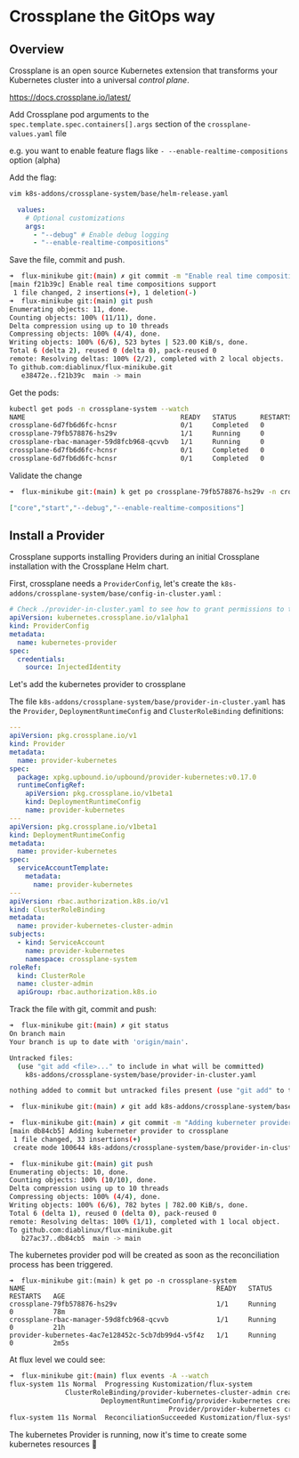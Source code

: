 # Crossplane the GitOps way

## Overview

Crossplane is an open source Kubernetes extension that transforms your Kubernetes cluster into a universal *control plane*.

https://docs.crossplane.io/latest/

Add Crossplane pod arguments to the `spec.template.spec.containers[].args` section of the `crossplane-values.yaml` file

e.g. you want to enable feature flags like `- --enable-realtime-compositions` option (alpha)

Add the flag:

```bash
vim k8s-addons/crossplane-system/base/helm-release.yaml
```


```yaml
  values:
    # Optional customizations
    args:
      - "--debug" # Enable debug logging
      - "--enable-realtime-compositions"
```

Save the file, commit and push.

```bash
➜  flux-minikube git:(main) ✗ git commit -m "Enable real time compositions support" k8s-addons/crossplane-system/base/helm-release.yaml
[main f21b39c] Enable real time compositions support
 1 file changed, 2 insertions(+), 1 deletion(-)
➜  flux-minikube git:(main) git push
Enumerating objects: 11, done.
Counting objects: 100% (11/11), done.
Delta compression using up to 10 threads
Compressing objects: 100% (4/4), done.
Writing objects: 100% (6/6), 523 bytes | 523.00 KiB/s, done.
Total 6 (delta 2), reused 0 (delta 0), pack-reused 0
remote: Resolving deltas: 100% (2/2), completed with 2 local objects.
To github.com:diablinux/flux-minikube.git
   e38472e..f21b39c  main -> main
```

Get the pods:

```bash
kubectl get pods -n crossplane-system --watch
NAME                                       READY   STATUS      RESTARTS   AGE
crossplane-6d7fb6d6fc-hcnsr                0/1     Completed   0          19h
crossplane-79fb578876-hs29v                1/1     Running     0          5s
crossplane-rbac-manager-59d8fcb968-qcvvb   1/1     Running     0          19h
crossplane-6d7fb6d6fc-hcnsr                0/1     Completed   0          19h
crossplane-6d7fb6d6fc-hcnsr                0/1     Completed   0          19h
```

Validate the change

```bash
➜  flux-minikube git:(main) k get po crossplane-79fb578876-hs29v -n crossplane-system -o "jsonpath={.spec.containers..args}"
```

```json
["core","start","--debug","--enable-realtime-compositions"]
```

## Install a Provider

Crossplane supports installing Providers during an initial Crossplane installation with the Crossplane Helm chart.

First, crossplane needs a `ProviderConfig`, let's create the `k8s-addons/crossplane-system/base/config-in-cluster.yaml` :

```yaml
# Check ./provider-in-cluster.yaml to see how to grant permissions to the Provider
apiVersion: kubernetes.crossplane.io/v1alpha1
kind: ProviderConfig
metadata:
  name: kubernetes-provider
spec:
  credentials:
    source: InjectedIdentity
```

Let's add the kubernetes provider to crossplane

The file `k8s-addons/crossplane-system/base/provider-in-cluster.yaml` has the `Provider`, `DeploymentRuntimeConfig` and `ClusterRoleBinding` definitions:

```yaml
---
apiVersion: pkg.crossplane.io/v1
kind: Provider
metadata:
  name: provider-kubernetes
spec:
  package: xpkg.upbound.io/upbound/provider-kubernetes:v0.17.0
  runtimeConfigRef:
    apiVersion: pkg.crossplane.io/v1beta1
    kind: DeploymentRuntimeConfig
    name: provider-kubernetes
---
apiVersion: pkg.crossplane.io/v1beta1
kind: DeploymentRuntimeConfig
metadata:
  name: provider-kubernetes
spec:
  serviceAccountTemplate:
    metadata:
      name: provider-kubernetes
---
apiVersion: rbac.authorization.k8s.io/v1
kind: ClusterRoleBinding
metadata:
  name: provider-kubernetes-cluster-admin
subjects:
  - kind: ServiceAccount
    name: provider-kubernetes
    namespace: crossplane-system
roleRef:
  kind: ClusterRole
  name: cluster-admin
  apiGroup: rbac.authorization.k8s.io
```

Track the file with git, commit and push:

```bash
➜  flux-minikube git:(main) ✗ git status
On branch main
Your branch is up to date with 'origin/main'.

Untracked files:
  (use "git add <file>..." to include in what will be committed)
	k8s-addons/crossplane-system/base/provider-in-cluster.yaml

nothing added to commit but untracked files present (use "git add" to track)

➜  flux-minikube git:(main) ✗ git add k8s-addons/crossplane-system/base/provider-in-cluster.yaml

➜  flux-minikube git:(main) ✗ git commit -m "Adding kuberneter provider to crossplane" k8s-addons/crossplane-system/base/provider-in-cluster.yaml
[main db84cb5] Adding kuberneter provider to crossplane
 1 file changed, 33 insertions(+)
 create mode 100644 k8s-addons/crossplane-system/base/provider-in-cluster.yaml

➜  flux-minikube git:(main) git push
Enumerating objects: 10, done.
Counting objects: 100% (10/10), done.
Delta compression using up to 10 threads
Compressing objects: 100% (4/4), done.
Writing objects: 100% (6/6), 782 bytes | 782.00 KiB/s, done.
Total 6 (delta 1), reused 0 (delta 0), pack-reused 0
remote: Resolving deltas: 100% (1/1), completed with 1 local object.
To github.com:diablinux/flux-minikube.git
   b27ac37..db84cb5  main -> main
```

The kubernetes provider pod will be created as soon as the reconciliation process has been triggered.

```shell
➜  flux-minikube git:(main) k get po -n crossplane-system
NAME                                                READY   STATUS    RESTARTS   AGE
crossplane-79fb578876-hs29v                         1/1     Running   0          78m
crossplane-rbac-manager-59d8fcb968-qcvvb            1/1     Running   0          21h
provider-kubernetes-4ac7e128452c-5cb7db99d4-v5f4z   1/1     Running   0          2m5s
```

At flux level we could see:

```bash
➜  flux-minikube git:(main) flux events -A --watch
flux-system	11s	Normal	Progressing	Kustomization/flux-system	
              ClusterRoleBinding/provider-kubernetes-cluster-admin created
           	   	       DeploymentRuntimeConfig/provider-kubernetes created
           	   	                     	Provider/provider-kubernetes created
flux-system	11s	Normal	ReconciliationSucceeded	Kustomization/flux-system	Reconciliation finished in 900.193834ms, next run in 10m0s
```

The kubernetes Provider is running, now it's time to create some kubernetes resources 🚀